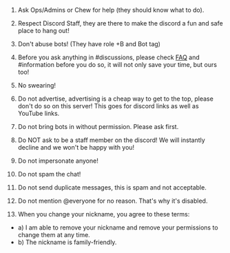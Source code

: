 1) Ask Ops/Admins or Chew for help (they should know what to do).

2) Respect Discord Staff, they are there to make the discord a fun and safe place to hang out!

3) Don't abuse bots! (They have role +B and Bot tag)

4) Before you ask anything in #discussions, please check [FAQ](FAQ) and #information before you do so, it will not only save your time, but ours too!

5) No swearing!

6) Do not advertise, advertising is a cheap way to get to the top, please don't do so on this server! This goes for discord links as well as YouTube links.

7) Do not bring bots in without permission. Please ask first.

8) Do NOT ask to be a staff member on the discord! We will instantly decline and we won't be happy with you!

9) Do not impersonate anyone!

10) Do not spam the chat!

11) Do not send duplicate messages, this is spam and not acceptable.

12) Do not mention @everyone for no reason. That's why it's disabled.

13) When you change your nickname, you agree to these terms: 
- a) I am able to remove your nickname and remove your permissions to change them at any time.
- b) The nickname is family-friendly.

